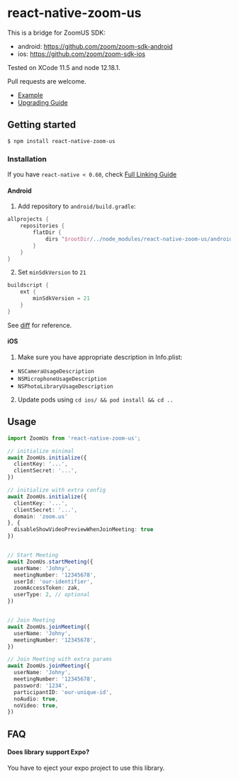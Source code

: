 
# react-native-zoom-us

This is a bridge for ZoomUS SDK:
- android: https://github.com/zoom/zoom-sdk-android
- ios: https://github.com/zoom/zoom-sdk-ios

Tested on XCode 11.5 and node 12.18.1.

Pull requests are welcome.

- [Example](https://github.com/mieszko4/react-native-zoom-us-test)
- [Upgrading Guide](https://github.com/mieszko4/react-native-zoom-us/tree/master/docs/UPGRADING.md)

## Getting started

`$ npm install react-native-zoom-us`

### Installation

If you have `react-native < 0.60`, check [Full Linking Guide](https://github.com/mieszko4/react-native-zoom-us/tree/master/docs/LINKING.md)

#### Android

1. Add repository to `android/build.gradle`:
```gradle
allprojects {
    repositories {
        flatDir {
            dirs "$rootDir/../node_modules/react-native-zoom-us/android/libs"
        }
    }
}   
```

2. Set `minSdkVersion` to `21`
```gradle
buildscript {
    ext {
        minSdkVersion = 21
    }
}
```

See [diff](https://github.com/mieszko4/react-native-zoom-us-test/pull/10/commits/cabdb876cc40f78f0a6d977d38377497be5e0726) for reference.

#### iOS
1. Make sure you have appropriate description in Info.plist:
* `NSCameraUsageDescription`
* `NSMicrophoneUsageDescription`
* `NSPhotoLibraryUsageDescription`

2. Update pods using `cd ios/ && pod install && cd ..`

## Usage
```typescript
import ZoomUs from 'react-native-zoom-us';

// initialize minimal
await ZoomUs.initialize({
  clientKey: '...',
  clientSecret: '...',
})

// initialize with extra config
await ZoomUs.initialize({
  clientKey: '...',
  clientSecret: '...',
  domain: 'zoom.us'
}, {
  disableShowVideoPreviewWhenJoinMeeting: true
})


// Start Meeting
await ZoomUs.startMeeting({
  userName: 'Johny',
  meetingNumber: '12345678',
  userId: 'our-identifier',
  zoomAccessToken: zak,
  userType: 2, // optional
})


// Join Meeting
await ZoomUs.joinMeeting({
  userName: 'Johny',
  meetingNumber: '12345678',
})

// Join Meeting with extra params
await ZoomUs.joinMeeting({
  userName: 'Johny',
  meetingNumber: '12345678',
  password: '1234',
  participantID: 'our-unique-id',
  noAudio: true,
  noVideo: true,
})
```


## FAQ

#### Does library support Expo?
You have to eject your expo project to use this library.

